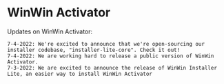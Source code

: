 # WinWin Activator

Updates on WinWin Activator:

```
7-4-2022: We're excited to announce that we're open-sourcing our installer codebase, "installer-lite-core". Check it out!
7-4-2022: We are working hard to release a public version of WinWin Activator.
7-3-2022: We are excited to announce the release of WinWin Installer Lite, an easier way to install WinWin Activator
```
